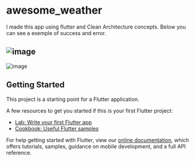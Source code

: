 # awesome_weather

I made this app using flutter and Clean Architecture concepts.
Below you can see a exemple of success and error.


![image](https://user-images.githubusercontent.com/30161039/159821040-d033b587-4710-4fa3-999c-e1afddac0487.png)
-

![image](https://user-images.githubusercontent.com/30161039/159821054-61853fcc-fdea-4a87-a4b6-d279b537cf96.png)



## Getting Started

This project is a starting point for a Flutter application.

A few resources to get you started if this is your first Flutter project:

- [Lab: Write your first Flutter app](https://flutter.dev/docs/get-started/codelab)
- [Cookbook: Useful Flutter samples](https://flutter.dev/docs/cookbook)

For help getting started with Flutter, view our
[online documentation](https://flutter.dev/docs), which offers tutorials,
samples, guidance on mobile development, and a full API reference.
